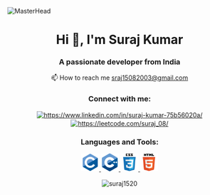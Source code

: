 ![MasterHead](https://www.kookyinfomedia.com/assets/img/images/Gif.gif)
<h1 align="center">Hi 👋, I'm Suraj Kumar</h1>
<h3 align="center">A passionate developer from India</h3>


<P align="center">📫 How to reach me <a href="sraj15082003@gmail.com">sraj15082003@gmail.com</a></p>

<h3 align="center">Connect with me:</h3>
<p align="center">
<a href="https://linkedin.com/in/suraj-kumar-75b56020a/" target="blank"><img align="center" src="https://raw.githubusercontent.com/rahuldkjain/github-profile-readme-generator/master/src/images/icons/Social/linked-in-alt.svg" alt="https://www.linkedin.com/in/suraj-kumar-75b56020a/" height="30" width="40" /></a>
<a href="https://www.leetcode.com/suraj_08/" target="blank"><img align="center" src="https://raw.githubusercontent.com/rahuldkjain/github-profile-readme-generator/master/src/images/icons/Social/leet-code.svg" alt="https://leetcode.com/suraj_08/" height="30" width="40" /></a>
</p>

<h3 align="center">Languages and Tools:</h3>
<p align="center"> <a href="https://www.cprogramming.com/" target="_blank" rel="noreferrer"> <img src="https://raw.githubusercontent.com/devicons/devicon/master/icons/c/c-original.svg" alt="c" width="40" height="40"/> </a> <a href="https://www.w3schools.com/cpp/" target="_blank" rel="noreferrer"> <img src="https://raw.githubusercontent.com/devicons/devicon/master/icons/cplusplus/cplusplus-original.svg" alt="cplusplus" width="40" height="40"/> </a> <a href="https://www.w3schools.com/css/" target="_blank" rel="noreferrer"> <img src="https://raw.githubusercontent.com/devicons/devicon/master/icons/css3/css3-original-wordmark.svg" alt="css3" width="40" height="40"/> </a> <a href="https://www.w3.org/html/" target="_blank" rel="noreferrer"> <img src="https://raw.githubusercontent.com/devicons/devicon/master/icons/html5/html5-original-wordmark.svg" alt="html5" width="40" height="40"/> </a> </p>



<p align="center"><img align="center" src="https://github-readme-stats.vercel.app/api?username=suraj1520&show_icons=true&locale=en" alt="suraj1520" /></p>


